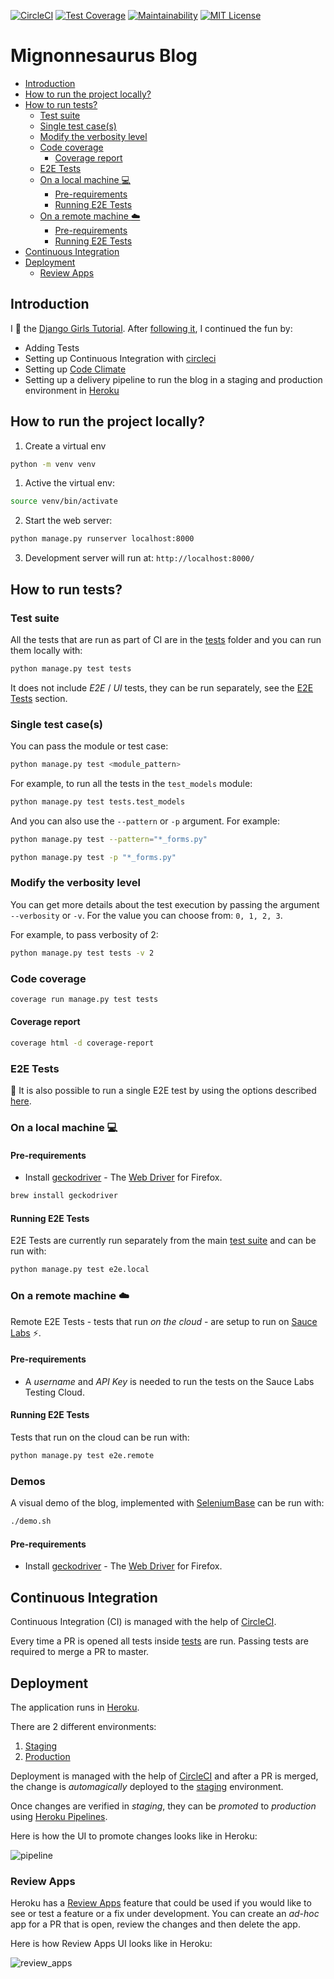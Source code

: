 [![CircleCI](https://circleci.com/gh/eliflores/mignonnesaurus-blog.svg?style=svg)](https://circleci.com/gh/eliflores/mignonnesaurus-blog)
[![Test Coverage](https://api.codeclimate.com/v1/badges/6ed84ae41b3695a8af27/test_coverage)](https://codeclimate.com/github/eliflores/mignonnesaurus-blog/test_coverage)
[![Maintainability](https://api.codeclimate.com/v1/badges/6ed84ae41b3695a8af27/maintainability)](https://codeclimate.com/github/eliflores/mignonnesaurus-blog/maintainability)
[![MIT License](https://img.shields.io/badge/License-MIT-blue.svg)](LICENSE)

# Mignonnesaurus Blog

- [Introduction](#Introduction)
- [How to run the project locally?](#How-to-run-the-project-locally)
- [How to run tests?](#How-to-run-tests)
  - [Test suite](#Test-suite)
  - [Single test case(s)](#Single-test-cases)
  - [Modify the verbosity level](#Modify-the-verbosity-level)
  - [Code coverage](#Code-coverage)
    - [Coverage report](#Coverage-report)
  - [E2E Tests](#E2E-Tests)
  - [On a local machine :computer:](#On-a-local-machine-computer)
    - [Pre-requirements](#Pre-requirements)
    - [Running E2E Tests](#Running-E2E-Tests)
  - [On a remote machine :cloud:](#On-a-remote-machine-cloud)
    - [Pre-requirements](#Pre-requirements-1)
    - [Running E2E Tests](#Running-E2E-Tests-1)
- [Continuous Integration](#Continuous-Integration)
- [Deployment](#Deployment)
  - [Review Apps](#Review-Apps)

## Introduction

I :yellow_heart: the [Django Girls Tutorial](https://tutorial.djangogirls.org/en/). After [following it](https://github.com/mignonnesaurus/my-first-blog), I continued the fun by:
* Adding Tests 
* Setting up Continuous Integration with [circleci](https://circleci.com/)
* Setting up [Code Climate](https://codeclimate.com/)
* Setting up a delivery pipeline to run the blog in a staging and production environment in [Heroku](https://www.heroku.com/)

## How to run the project locally?
1. Create a virtual env
```bash
python -m venv venv
```

1. Active the virtual env:
```bash
source venv/bin/activate
```

2. Start the web server:
```bash
python manage.py runserver localhost:8000
```

3. Development server will run at: `http://localhost:8000/`

## How to run tests?

### Test suite

All the tests that are run as part of CI are in the [tests](tests) folder and you can run them locally with:

```bash
python manage.py test tests
```

It does not include _E2E_ / _UI_ tests, they can be run separately, see the [E2E Tests](#e2e-tests) section.

### Single test case(s)

You can pass the module or test case:

```bash
python manage.py test <module_pattern> 
```

For example, to run all the tests in the `test_models` module:

```bash
python manage.py test tests.test_models
```

And you can also use the `--pattern` or `-p` argument. For example:

```bash
python manage.py test --pattern="*_forms.py"
```

```bash
python manage.py test -p "*_forms.py"
```

### Modify the verbosity level 

You can get more details about the test execution by passing the argument `--verbosity` or `-v`. For the value you can choose from: `0, 1, 2, 3`.

For example, to pass verbosity of 2: 
```bash
python manage.py test tests -v 2
```

### Code coverage

```bash
coverage run manage.py test tests
```

#### Coverage report

```bash
coverage html -d coverage-report
```

### E2E Tests 

:mag_right: It is also possible to run a single E2E test by using the options described [here](#single-test-cases).

### On a local machine :computer:

#### Pre-requirements

* Install [geckodriver](https://github.com/mozilla/geckodriver) - The [Web Driver](https://developer.mozilla.org/en-US/docs/Web/WebDriver) for Firefox.

```bash
brew install geckodriver
```

#### Running E2E Tests 

E2E Tests are currently run separately from the main [test suite](#how-to-run-tests) and can be run with:

```bash
python manage.py test e2e.local
```

### On a remote machine :cloud:

Remote E2E Tests - tests that run _on the cloud_ - are setup to run on [Sauce Labs](https://saucelabs.com/) :zap:.

#### Pre-requirements

* A _username_ and _API Key_ is needed to run the tests on the Sauce Labs Testing Cloud. 

#### Running E2E Tests 

Tests that run on the cloud can be run with:

```bash
python manage.py test e2e.remote
```

### Demos

A visual demo of the blog, implemented with [SeleniumBase](https://pypi.org/project/seleniumbase/) can be run with:

```bash
./demo.sh
```

#### Pre-requirements

* Install [geckodriver](https://github.com/mozilla/geckodriver) - The [Web Driver](https://developer.mozilla.org/en-US/docs/Web/WebDriver) for Firefox.

## Continuous Integration

Continuous Integration (CI) is managed with the help of [CircleCI](https://app.circleci.com/pipelines/github/eliflores/mignonnesaurus-blog).

Every time a PR is opened all tests inside [tests](tests) are run. Passing tests are required to merge a PR to master.

## Deployment

The application runs in [Heroku](https://heroku.com/).

There are 2 different environments:

1. [Staging](https://mignonnesaurus-staging.herokuapp.com/)
2. [Production](https://mignonnesaurus.herokuapp.com/)

Deployment is managed with the help of [CircleCI](https://circleci.com/gh/mignonnesaurus/mignonnesaurus-blog) and after a PR is merged, the change is _automagically_ deployed to the [staging](https://mignonnesaurus-staging.herokuapp.com/) environment. 

Once changes are verified in _staging_, they can be _promoted_ to _production_ using [Heroku Pipelines](https://devcenter.heroku.com/articles/pipelines).

Here is how the UI to promote changes looks like in Heroku: 

![pipeline](https://user-images.githubusercontent.com/615127/60803185-ef09f500-a17a-11e9-9b84-5eebe0189381.png)

### Review Apps 

Heroku has a [Review Apps](https://devcenter.heroku.com/articles/github-integration-review-apps) feature that could be used if you would like to see or test a feature or a fix under development. 
You can create an _ad-hoc_ app for a PR that is open, review the changes and then delete the app. 

Here is how Review Apps UI looks like in Heroku: 

![review_apps](https://user-images.githubusercontent.com/615127/60805001-2ed2db80-a17f-11e9-9f43-723592b9ed21.png)
